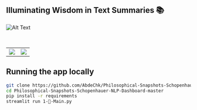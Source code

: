## Illuminating Wisdom in Text Summaries 📚

![Alt Text](./media/v1.gif)

<br>
<table>
    <tr><td><img src="#"></td><td><img src="#"></td></tr>
</table>


## Running the app locally

```bash
git clone https://github.com/AbdeChk/Philosophical-Snapshots-Schopenhauer-NLP-Dashboard.git
cd Philosophical-Snapshots-Schopenhauer-NLP-Dashboard-master
pip install -r requirements
streamlit run 1-📖-Main.py
```
